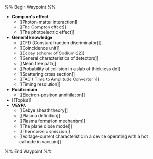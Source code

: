 %% Begin Waypoint %%
- **Compton's effect**
	- [[Photon-matter interaction]]
	- [[The Compton effect]]
	- [[The photoelectric effect]]
- **General knowledge**
	- [[CFD (Constant fraction discriminator)]]
	- [[Coincidence unit]]
	- [[Decay scheme of Sodium-22]]
	- [[General characteristics of detectors]]
	- [[Mean free path]]
	- [[Probability of collision in a slab of thickness dx]]
	- [[Scattering cross section]]
	- [[TAC ( Time to Amplitude Converter )]]
	- [[Timing resolution]]
- **Positronium**
	- [[Electron-positron annihilation]]
- [[Topics]]
- **VESPA**
	- [[Debye sheath theory]]
	- [[Plasma definition]]
	- [[Plasma formation mechanism]]
	- [[The plane diode model]]
	- [[Thermoionic emission]]
	- [[Voltage-current characteristic in a device operating with a hot cathode in vacuum]]

%% End Waypoint %%
